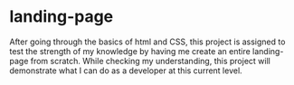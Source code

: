 # landing-page

After going through the basics of html and CSS, this project is assigned to test the strength of my knowledge by having me create an entire landing-page from scratch. While checking my understanding, this project will demonstrate what I can do as a developer at this current level.